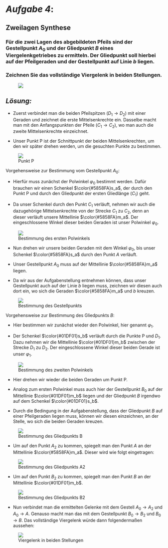 # ***Aufgabe 4***:

## Zweilagen Synthese

### Für die zwei Lagen des abgebildeten Pfeils sind der Gestellpunkt $A_0$ und der Gliedpunkt $B$ eines Viergelenkgetriebes zu ermitteln. Der Gliedpunkt soll hierbei auf der Pfeilgeraden und der Gestellpunkt auf Linie $b$ liegen.

<p> </p> 

### Zeichnen Sie das vollständige Viergelenk in beiden Stellungen.

<p> </p> 

<figure>
  <img src="A4_1.jpg "img"">
  <figcaption></figcaption>
</figure>

<p> </p> 
<!---
<figure>
  <img src="A4_2.png "img"">
  <figcaption></figcaption>
</figure>
-->
<p> </p> 

## _Lösung:_


* Zuerst verbindet man die beiden Pfeilspitzen ($D_1 \rightarrow D_2$) mit einer Geraden und zeichnet die  erste Mittelsenkrechte ein. Dasselbe macht man mit den Anfangspunkten der Pfeile ($C_1 \rightarrow C_2$), wo man auch die zweite Mittelsenkrechte einzeichnet. 

* Unser Punkt P ist der Schnittpunkt der beiden Mittelsenkrechten, um den wir später drehen werden, um die gesuchten Punkte zu bestimmen.





<figure>
  <img src="punktp.jpg"img"">
  <figcaption>Punkt P</figcaption>
</figure>

Vorgehensweise zur Bestimmung vom Gestellpunkt $A_0$:

 * Hierfür muss zunächst der Polwinkel $\varphi_0$ bestimmt werden. Dafür brauchen wir einen Schenkel $\color{#5858FA}s_a$, der durch den Punkt P und durch den Gliedpunkt der ersten Gliedlänge ($C_1$) geht.

 * Da unser Schenkel durch den Punkt $C_1$ verläuft, nehmen wir auch die dazugehörige Mittelsenkrechte von der Strecke $C_1$ zu $C_2$, denn an dieser verläuft unsere Mittellinie $\color{#5858FA}m_a$. Der eingeschlossene Winkel dieser beiden Geraden ist unser Polwinkel $\varphi_0$.

<figure>
  <img src="punkta1.jpg"img"">
  <figcaption>Bestimmung des ersten Polwinkels</figcaption>
</figure>

<p> </p> 


* Nun drehen wir unsere beiden Geraden mit dem Winkel $\varphi_0$, bis unser Schenkel $\color{#5858FA}s_a$ durch den Punkt $A$ verläuft.

* Unser Gestellpunkt $A_0$ muss auf der Mittellinie $\color{#5858FA}m_a$ liegen.

* Da wir aus der Aufgabenstellung entnehmen können, dass unser Gestellpunkt auch auf der Linie $b$ liegen muss, zeichnen wir diesen auch dort ein, wo sich die Geraden $\color{#5858FA}m_a$ und $b$  kreuzen.

<figure>
  <img src="punkta2.jpg"img"">
  <figcaption>Bestimmung des Gestellpunkts </figcaption>
</figure>

<p> </p> 


Vorgehensweise zur Bestimmung des Gliedpunkts $B$:

* Hier bestimmen wir zunächst wieder den Polwinkel, hier genannt $\varphi_1$.

* Der Schenkel $\color{#01DF01}s_b$ verläuft durch die Punkte P und $D_1$. Dazu nehmen wir die Mittellinie $\color{#01DF01}m_b$ zwischen der Strecke $D_1$ zu $D_2$. Der eingeschlossene Winkel dieser beiden Gerade ist unser $\varphi_1$.


<figure>
  <img src="punktb1.jpg"img"">
  <figcaption>Bestimmung des zweiten Polwinkels</figcaption>
</figure>

<p> </p> 

* Hier drehen wir wieder die beiden Geraden um Punkt P.

* Analog zum ersten Polwinkel muss auch hier der Gestellpunkt $B_0$ auf der Mittellinie $\color{#01DF01}m_b$ liegen und der Gliedpunkt $B$ irgendwo auf dem Schenkel  $\color{#01DF01}s_b$.

* Durch die Bedingung in der Aufgabenstellung, dass der Gliedpunkt $B$ auf einer Pfeilgeraden liegen muss, können wir diesen einzeichnen, an der Stelle, wo sich die beiden Geraden kreuzen.



<figure>
  <img src="punktb2.jpg"img"">
  <figcaption>Bestimmung des Gliedpunkts B</figcaption>
</figure>

<p> </p> 

* Um auf den Punkt $A_2$ zu kommen, spiegelt man den Punkt $A$ an der Mittellinie $\color{#5858FA}m_a$. Dieser wird wie folgt eingetragen:

<figure>
  <img src="punkta22.jpg "img"">
  <figcaption>Bestimmung des Gliedpunkts A2</figcaption>
</figure>


* Um auf den Punkt $B_2$ zu kommen, spiegelt man den Punkt $B$ an der Mittellinie $\color{#01DF01}m_b$. 

<figure>
  <img src="punktb22.jpg "img"">
  <figcaption>Bestimmung des Gliedpunkts B2</figcaption>
</figure>



<p> </p> 

* Nun verbindet man die ermittelten Gelenke mit dem Gestell $A_0 \rightarrow A_2$ und $A_0 \rightarrow A$. Genauso macht man das mit dem Gestellpunkt $B_0 \rightarrow B_2$ und $B_0 \rightarrow B$. Das vollständige Viergelenk würde dann folgendermaßen aussehen:

<figure>
  <img src="resultat.jpg "img"">
  <figcaption>Viergelenk in beiden Stellungen</figcaption>
</figure>
